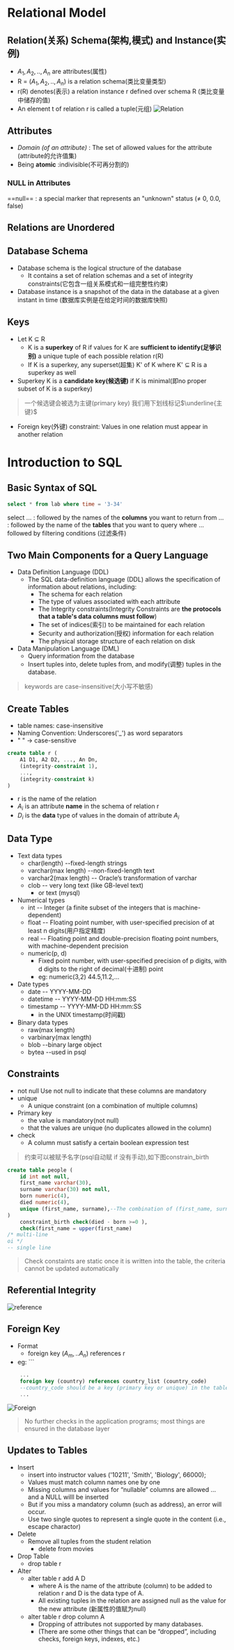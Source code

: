 # Relational Model
## Relation(关系) Schema(架构,模式) and Instance(实例)
- $A_1, A_2,..,A_n$ are attributes(属性)
- R = ($A_1,A_2,..,A_n$) is a relation schema(类比变量类型)
- r(R) denotes(表示) a relation instance r defined over schema R (类比变量中储存的值)
- An element t of relation r is called a tuple(元组)
![Relation](../../Pictures/Relation.png)

## Attributes
- _Domain (of an attribute)_ : The set of allowed values for the attribute (attribute的允许值集)
- Being __atomic__ :indivisible(不可再分割的)
### NULL in Attributes
==null== : a special marker that represents an "unknown" status ($\ne$ 0, 0.0, false)

## Relations are Unordered
## Database Schema
- Database schema is the logical structure of the database
	- It contains a set of relation schemas and a set of integrity constraints(它包含一组关系模式和一组完整性约束)
- Database instance is a snapshot of the data in the database at a given instant in time (数据库实例是在给定时间的数据库快照)
## Keys
- Let K $\subseteq$ R
	- K is a __superkey__ of R if values for K are __sufficient to identify(足够识别)__ a unique tuple of each possible relation r(R)
	- If K is a superkey, any superset(超集) K' of K where K' $\subseteq$ R is a superkey as well 
- Superkey K is a __candidate key(候选键)__ if K is minimal(即no proper subset of K is a superkey)
> 一个候选键会被选为主键(primary key)
> 我们用下划线标记$\underline{主键}$
- Foreign key(外键) constraint: Values in one relation must appear in another relation
# Introduction to SQL
## Basic Syntax of SQL
```sql
select * from lab where time = '3-34'
```
select ... : followed by the names of the __columns__ you want to return
from ... : followed by the name of the __tables__ that you want to query
where ... followed by filtering conditions (过滤条件)
## Two Main Components for a Query Language
- Data Definition Language (DDL)
	- The SQL data-definition language (DDL) allows the specification of information about relations, including:
		- The schema for each relation
		- The type of values associated with each attribute
		- The Integrity constraints(Integrity Constraints are **the protocols that a table's data columns must follow**)
		- The set of indices(索引) to be maintained for each relation
		- Security and authorization(授权) information for each relation
		- The physical storage structure of each relation on disk
- Data Manipulation Language (DML)
	- Query information from the database
	- Insert tuples into, delete tuples from, and modify(调整) tuples in the database.
> keywords are case-insensitive(大小写不敏感)

## Create Tables
- table names:  case-insensitive
- Naming Convention: Underscores('_') as word separators
- " " -> case-sensitive
```sql
create table r (
	A1 D1, A2 D2, ..., An Dn,
	(integrity-constraint 1),
	...,
	(integrity-constraint k)
)
```
- r is the name of the relation
- $A_i$ is an attribute __name__ in the schema of relation r
- $D_i$ is the __data__ type of values in the domain of attribute $A_i$

## Data Type
- Text data types
	- char(length) --fixed-length strings
	- varchar(max length) --non-fixed-length text
	- varchar2(max length) -- Oracle’s transformation of varchar
	- clob -- very long text (like GB-level text)
		- or text (mysql)
- Numerical types
	- int  -- Integer (a finite subset of the integers that is machine-dependent)
	- float  -- Floating point number, with user-specified precision of at least n digits(用户指定精度)
	- real  -- Floating point and double-precision floating point numbers, with machine-dependent precision
	- numeric(p, d)
		- Fixed point number, with user-specified precision of p digits, with d digits to the right of decimal(十进制) point
		- eg: numeric(3,2) 44.5,11.2,...
- Date types
	- date -- YYYY-MM-DD
	- datetime -- YYYY-MM-DD HH:mm:SS
	- timestamp -- YYYY-MM-DD HH:mm:SS
		- in the UNIX timestamp(时间戳)
- Binary data types
	- raw(max length)
	- varbinary(max length)
	- blob --binary large object
	- bytea --used in psql
## Constraints
- not null
	Use not null to indicate that these columns are mandatory
- unique
	- A unique constraint (on a combination of multiple columns)
- Primary key
	- the value is mandatory(not null)
	- that the values are unique (no duplicates allowed in the column)
- check
	- A column must satisfy a certain boolean expression test
> 约束可以被赋予名字(psql自动赋 if 没有手动),如下图constrain_birth
```sql
create table people (
	id int not null,
	first_name varchar(30),
	surname varchar(30) not null,
	born numeric(4),
	died numeric(4),
	unique (first_name, surname),--The combination of (first_name, surname) cannot be the same for any two rows
)
	constraint_birth check(died - born >=0 ),
	check(first_name = upper(first_name)
/* multi-line 
oi */
-- single line
```

> Check constaints are static
> 	once it is written into the table, the criteria cannot be updated automatically

## Referential Integrity
![reference](../../Pictures/reference.png)
## Foreign Key
- Format
	- foreign key ($A_m,..A_n$) references r
- eg:
		```
```sql
	...
	foreign key (country) references country_list (country_code)
	--country_code should be a key (primary key or unique) in the table country_list
	...
```

![Foreign](../../Pictures/Foreign.png)
> No further checks in the application programs; most things are ensured in the database layer

## Updates to Tables
- Insert
	- insert into instructor values ('10211', 'Smith', 'Biology', 66000);
	- Values must match column names one by one
	- Missing columns and values for “nullable” columns are allowed … and a NULL willl be inserted
	-  But if you miss a mandatory column (such as address), an error will occur.
	- Use two single quotes to represent a single quote in the content (i.e., escape charactor)
- Delete
	- Remove all tuples from the student relation
		- delete from movies
- Drop Table
	- drop table r
- Alter
	- alter table r add A D
		- where A is the name of the attribute (column) to be added to relation r and D is the data type of A.
		- All existing tuples in the relation are assigned null as the value for the new attribute (新属性的值赋为null)
	- alter table r drop column A
		- Dropping of attributes not supported by many databases.
		- (There are some other things that can be “dropped”, including checks, foreign keys, indexes, etc.)